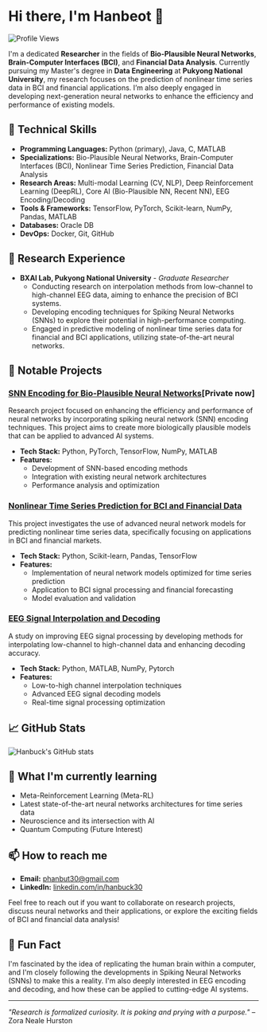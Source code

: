 # Hi there, I'm Hanbeot 👋

![Profile Views](https://komarev.com/ghpvc/?username=hanbuck30&label=Profile%20views&color=0e75b6&style=flat)

I'm a dedicated **Researcher** in the fields of **Bio-Plausible Neural Networks**, **Brain-Computer Interfaces (BCI)**, and **Financial Data Analysis**. Currently pursuing my Master's degree in **Data Engineering** at **Pukyong National University**, my research focuses on the prediction of nonlinear time series data in BCI and financial applications. I’m also deeply engaged in developing next-generation neural networks to enhance the efficiency and performance of existing models.

## 🚀 Technical Skills

- **Programming Languages:** Python (primary), Java, C, MATLAB
- **Specializations:** Bio-Plausible Neural Networks, Brain-Computer Interfaces (BCI), Nonlinear Time Series Prediction, Financial Data Analysis
- **Research Areas:** Multi-modal Learning (CV, NLP), Deep Reinforcement Learning (DeepRL), Core AI (Bio-Plausible NN, Recent NN), EEG Encoding/Decoding
- **Tools & Frameworks:** TensorFlow, PyTorch, Scikit-learn, NumPy, Pandas, MATLAB
- **Databases:** Oracle DB
- **DevOps:** Docker, Git, GitHub

## 💼 Research Experience

- **BXAI Lab, Pukyong National University** - *Graduate Researcher*
  - Conducting research on interpolation methods from low-channel to high-channel EEG data, aiming to enhance the precision of BCI systems.
  - Developing encoding techniques for Spiking Neural Networks (SNNs) to explore their potential in high-performance computing.
  - Engaged in predictive modeling of nonlinear time series data for financial and BCI applications, utilizing state-of-the-art neural networks.

## 🔧 Notable Projects

### [SNN Encoding for Bio-Plausible Neural Networks](https://github.com/hanbuck30/snn-encoding)[Private now]
Research project focused on enhancing the efficiency and performance of neural networks by incorporating spiking neural network (SNN) encoding techniques. This project aims to create more biologically plausible models that can be applied to advanced AI systems.

- **Tech Stack:** Python, PyTorch, TensorFlow, NumPy, MATLAB
- **Features:**
  - Development of SNN-based encoding methods
  - Integration with existing neural network architectures
  - Performance analysis and optimization

### [Nonlinear Time Series Prediction for BCI and Financial Data](https://github.com/hanbuck30/nonlinear-timeseries-prediction)
This project investigates the use of advanced neural network models for predicting nonlinear time series data, specifically focusing on applications in BCI and financial markets.

- **Tech Stack:** Python, Scikit-learn, Pandas, TensorFlow
- **Features:**
  - Implementation of neural network models optimized for time series prediction
  - Application to BCI signal processing and financial forecasting
  - Model evaluation and validation

### [EEG Signal Interpolation and Decoding](https://github.com/hanbuck30/eeg-signal-interpolation)
A study on improving EEG signal processing by developing methods for interpolating low-channel to high-channel data and enhancing decoding accuracy.

- **Tech Stack:** Python, MATLAB, NumPy, Pytorch
- **Features:**
  - Low-to-high channel interpolation techniques
  - Advanced EEG signal decoding models
  - Real-time signal processing optimization

## 📈 GitHub Stats

![Hanbuck's GitHub stats](https://github-readme-stats.vercel.app/api?username=hanbuck30&show_icons=true&theme=default)

## 🌱 What I'm currently learning

- Meta-Reinforcement Learning (Meta-RL)
- Latest state-of-the-art neural networks architectures for time series data
- Neuroscience and its intersection with AI
- Quantum Computing (Future Interest)

## 📫 How to reach me

- **Email:** phanbut30@gmail.com
- **LinkedIn:** [linkedin.com/in/hanbuck30](https://www.linkedin.com/in/hanbuck30)

Feel free to reach out if you want to collaborate on research projects, discuss neural networks and their applications, or explore the exciting fields of BCI and financial data analysis!

## 🌟 Fun Fact

I'm fascinated by the idea of replicating the human brain within a computer, and I'm closely following the developments in Spiking Neural Networks (SNNs) to make this a reality. I'm also deeply interested in EEG encoding and decoding, and how these can be applied to cutting-edge AI systems.

---

*"Research is formalized curiosity. It is poking and prying with a purpose."* – Zora Neale Hurston
